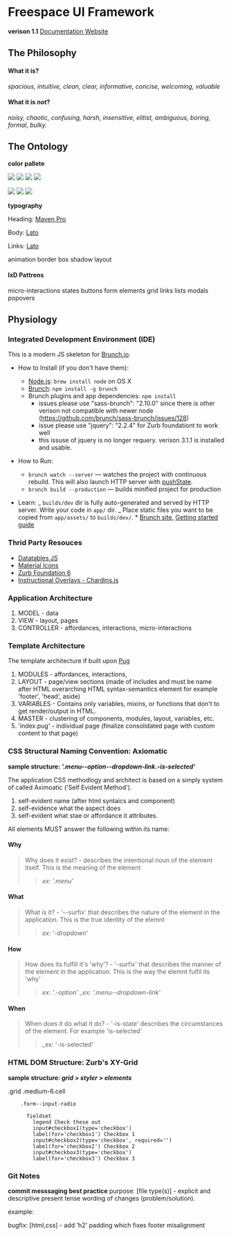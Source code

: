# Freespace UI Framework

**verison 1.1**
[Documentation Website](https://acc-style.github.io/UMDT-Freespace-UI-Framework/)
## The Philosophy

#### What it is?

_spacious, intuitive, clean, clear, informative, concise, welcoming, valuable_

#### What it is _not_?

_noisy, chaotic, confusing, harsh, insensitive, elitist, ambiguous, boring, formal, bulky._

## The Ontology

**color pallete**

![](https://via.placeholder.com/50/F5F6FA/000000/?text=F5F6FA)
![](https://via.placeholder.com/50/CA0A1D/FFFFFF/?text=CA0A1D)
![](https://via.placeholder.com/50/002B59/FFFFFF/?text=002B59)
![](https://via.placeholder.com/50/F0F3F8/000000/?text=F0F3F8)

![](https://via.placeholder.com/50/627BBE/FFFFFF/?text=627BBE)
![](https://via.placeholder.com/50/40c872/FFFFFF/?text=40c872)
![](https://via.placeholder.com/50/ffa200/FFFFFF/?text=ffa200)

**typography**

Heading: [Maven Pro](https://fonts.google.com/specimen/Maven%20Pro)

Body: [Lato](https://fonts.google.com/specimen/Lato)

Links: [Lato](https://fonts.google.com/specimen/Lato)

animation
border
box shadow
layout

#### IxD Pattrens

micro-interactions
states
buttons
form elements
grid
links
lists
modals
popovers

## Physiology

### Integrated Development Environment (IDE)

This is a modern JS skeleton for [Brunch.io](http://brunch.io).

- How to Install (if you don't have them):

  - [Node.js](http://nodejs.org): `brew install node` on OS X
  - [Brunch](http://brunch.io): `npm install -g brunch`
  - Brunch plugins and app dependencies: `npm install`
    - issues please use "sass-brunch": "2.10.0" since there is other verison not compatible with newer node (https://github.com/brunch/sass-brunch/issues/128)
    - issue please use "jquery": "2.2.4" for Zurb foundationt to work well
    - this issuse of jquery is no longer requery. verison 3.1.1 is installed and usable.

- How to Run:

  - `brunch watch --server` — watches the project with continuous rebuild. This will also launch HTTP server with [pushState](https://developer.mozilla.org/en-US/docs/Web/Guide/API/DOM/Manipulating_the_browser_history).
  - `brunch build --production` — builds minified project for production

- Learn:
  _ `builds/dev` dir is fully auto-generated and served by HTTP server. Write your code in `app/` dir.
  _ Place static files you want to be copied from `app/assets/` to `builds/dev/`. \* [Brunch site](http://brunch.io), [Getting started guide](https://github.com/brunch/brunch-guide#readme)

### Thrid Party Resouces

- [Datatables JS](https://datatables.net)
- [Material Icons](https://material.io/icons/)
- [Zurb Foundation 6](https://foundation.zurb.com/sites/docs/)
- [Instructional Overlays - Chardins.js](https://github.com/heelhook/chardin.js)

### Application Architecture

1. MODEL - data
2. VIEW - layout, pages
3. CONTROLLER - affordances, interactions, micro-interactions

### Template Architecture

The template architecture if built upon [Pug](https://pugjs.org/api/getting-started.html)

1. MODULES - affordances, interactions,
2. LAYOUT - page/view sections (made of includes and must be name after HTML overarching HTML syntax-semantics element for example 'footer', 'head', aside)
3. VARIABLES - Contains only variables, mixins, or functions that don't to get render/output in HTML.
4. MASTER - clustering of components, modules, layout, variables, etc.
5. 'index.pug' - individual page (finalize consolidated page with custom content to that page)

### CSS Structural Naming Convention: Axiomatic

**sample structure: _'.menu--option--dropdown-link.-is-selected'_**

The application CSS methodlogy and architect is based on a simply system of called Aximoatic ('Self Evident Method').

1. self-evident name (after html syntaics and component)
2. self-evidence what the aspect does
3. self-evident what stae or affordance it attributes.

All elements MUST answer the following within its name:

#### Why

> Why does it exist? - describes the intentional noun of the element itself. This is the meaning of the element
>
> > _ex: '.menu'_

#### What

> What is it? - '--surfix' that describes the nature of the element in the application. This is the true identity of the elemnt
>
> > _ex: '-dropdown'_

#### How

> How does its fulfill it's 'why'? - '-surfix' that describes the manner of the element in the application. This is the way the elemnt fulfil its 'why'
>
> > _ex: '.-option'
> > \_ex: '.menu--dropdown-link'_

#### When

> When does it do what it do? - '-is-state' describes the circumstances of the element. For example 'is-selected'
>
> > \_ex: '-is-selected'

### HTML DOM Structure: Zurb's XY-Grid

**sample structure: _grid > styler > elements_**

.grid
.medium-6.cell

        .form--input-radio

          fieldset
            legend Check these out
            input#checkbox1(type='checkbox')
            label(for='checkbox1') Checkbox 1
            input#checkbox2(type='checkbox', required='')
            label(for='checkbox2') Checkbox 2
            input#checkbox3(type='checkbox')
            label(for='checkbox3') Checkbox 3

### Git Notes

**commit messsaging best practice**
purpose: [file type(s)] - explicit and descriptive present tense wording of changes (problem/solution).

example:

bugfix: [html,css] - add 'h2' padding which fixes footer misalignment

